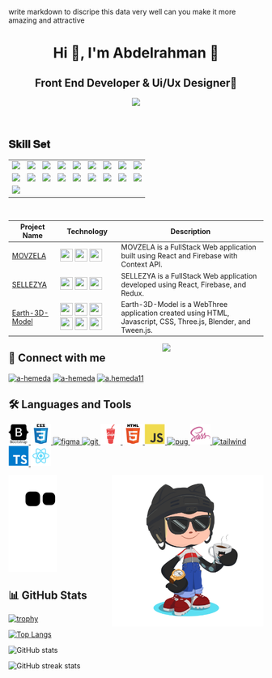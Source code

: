 write markdown to discripe this data very well can you make it more amazing and attractive  
<h1 align="center">Hi 👋, I'm Abdelrahman 👑</h1>
<h2 align="center"> Front End Developer & Ui/Ux Designer💎</h2>
<p align="center"> <img src="https://readme-typing-svg.herokuapp.com?lines=Welcome,+Let's+follow+each+other+💖" /> </p>
<br>

<h2 font-weight="bold">𝐒𝐤𝐢𝐥𝐥 𝐒𝐞𝐭</h2>
<table>
  <tr>
    <td>
      <img src="https://cdn.jsdelivr.net/gh/devicons/devicon/icons/javascript/javascript-original.svg" width="100"/>
    </td>
    <td>
      <img src="https://cdn.jsdelivr.net/gh/devicons/devicon/icons/typescript/typescript-original.svg" width="100"/>
    </td>
    <td>
        <img src="https://cdn.jsdelivr.net/gh/devicons/devicon/icons/react/react-original.svg" width="100" />
    </td>
    <td>
      <img src="https://cdn.jsdelivr.net/gh/devicons/devicon/icons/redux/redux-original.svg" width="100"/>
    </td>
    <td>
      <img src="https://cdn.jsdelivr.net/gh/devicons/devicon/icons/nextjs/nextjs-original.svg" width="100"/>
    </td>
    <td>
      <img src="https://cdn.jsdelivr.net/gh/devicons/devicon/icons/nodejs/nodejs-original.svg" width="100"/>
    </td>
    <td>
      <img src="https://cdn.jsdelivr.net/gh/devicons/devicon/icons/express/express-original.svg" width="100"/>
    </td>
    <td>
      <img src="https://cdn.jsdelivr.net/gh/devicons/devicon/icons/nestjs/nestjs-plain.svg" width="100"/>
    </td>
    <td>
      <img src="https://cdn.jsdelivr.net/gh/devicons/devicon/icons/graphql/graphql-plain.svg" width="100"/>
    </td>
  </tr>
  
  <tr>
    <td>
      <img src="https://cdn.jsdelivr.net/gh/devicons/devicon/icons/css3/css3-original.svg"/>
    </td>
    <td>
      <img src="https://cdn.jsdelivr.net/gh/devicons/devicon/icons/html5/html5-original.svg" />
    </td>
    <td>
      <img src="https://cdn.jsdelivr.net/gh/devicons/devicon/icons/sass/sass-original.svg" />
    </td>
    <td>
      <img src="https://cdn.jsdelivr.net/gh/devicons/devicon/icons/jquery/jquery-original.svg" />
    </td>
    <td>
       <img src="https://cdn.jsdelivr.net/gh/devicons/devicon/icons/bootstrap/bootstrap-original.svg" />
    </td>
    <td>
        <img src="https://cdn.jsdelivr.net/gh/devicons/devicon/icons/materialui/materialui-original.svg" />
    </td>
    <td>
      <img src="https://cdn.jsdelivr.net/gh/devicons/devicon/icons/tailwindcss/tailwindcss-plain.svg" />
    </td>
    <td>
        <img src="https://cdn.jsdelivr.net/gh/devicons/devicon/icons/firebase/firebase-plain.svg" />
    </td>
    <td>
        <img src="https://cdn.jsdelivr.net/gh/devicons/devicon/icons/mongodb/mongodb-original.svg" />
    </td>
  
  </tr>
    <td>
      <img src="https://cdn.jsdelivr.net/gh/devicons/devicon/icons/eslint/eslint-original.svg" />
    </td>
  </tr>
</table>
<br/>


| Project Name                | Technology                                                                                                              | Description                                                                                                  |
|-----------------------------|-------------------------------------------------------------------------------------------------------------------------|--------------------------------------------------------------------------------------------------------------|
| [MOVZELA](https://movzila.web.app/)                | <img src="https://cdn.jsdelivr.net/gh/devicons/devicon/icons/react/react-original.svg" width="25" height="25"/> <img src="https://cdn.jsdelivr.net/gh/devicons/devicon/icons/firebase/firebase-plain.svg" width="25" height="25"/> <img src="https://cdn.jsdelivr.net/gh/devicons/devicon/icons/redux/redux-original.svg" width="25" height="25"/>                                      | MOVZELA is a FullStack Web application built using React and Firebase with Context API.                       |
| [SELLEZYA](https://sellezya-wb.web.app/)           | <img src="https://cdn.jsdelivr.net/gh/devicons/devicon/icons/react/react-original.svg" width="25" height="25"/> <img src="https://cdn.jsdelivr.net/gh/devicons/devicon/icons/firebase/firebase-plain.svg" width="25" height="25"/> <img src="https://cdn.jsdelivr.net/gh/devicons/devicon/icons/redux/redux-original.svg" width="25" height="25"/>                        | SELLEZYA is a FullStack Web application developed using React, Firebase, and Redux.                           |
| [Earth-3D-Model](https://abdelrahmanahmed20021.github.io/Earth-3d-Model/) | <img src="https://cdn.jsdelivr.net/gh/devicons/devicon/icons/html5/html5-original.svg" width="25" height="25"/> <img src="https://cdn.jsdelivr.net/gh/devicons/devicon/icons/javascript/javascript-original.svg" width="25" height="25"/> <img src="https://cdn.jsdelivr.net/gh/devicons/devicon/icons/css3/css3-original.svg" width="25" height="25"/> <img src="https://cdn.jsdelivr.net/gh/devicons/devicon/icons/threejs/threejs-original.svg" width="25" height="25"/> <img src="https://cdn.jsdelivr.net/gh/devicons/devicon/icons/blender/blender-original.svg" width="25" height="25"/> <img src="https://cdn.jsdelivr.net/gh/devicons/devicon/icons/tween/tween-original.svg" width="25" height="25"/>       | Earth-3D-Model is a WebThree application created using HTML, Javascript, CSS, Three.js, Blender, and Tween.js. |


<img align="right" src="https://user-images.githubusercontent.com/63050133/156676671-d5b2e362-97d4-4404-9447-dd71ddfea82f.gif" width = 200px/>

## 📩 Connect with me
<p align="left">
<a href="#" target="blank"><img align="center" src="https://raw.githubusercontent.com/rahuldkjain/github-profile-readme-generator/master/src/images/icons/Social/linked-in-alt.svg" alt="a-hemeda" height="50" width="60" /></a>
<a href="#" target="blank"><img align="center" src="https://raw.githubusercontent.com/rahuldkjain/github-profile-readme-generator/master/src/images/icons/Social/codepen.svg" alt="a-hemeda" height="50" width="60" /></a>
<a href="#" target="blank"><img align="center" src="https://raw.githubusercontent.com/rahuldkjain/github-profile-readme-generator/master/src/images/icons/Social/facebook.svg" alt="a.hemeda11" height="50" width="60" /></a>
</p>

## 🛠 Languages and Tools
<p align="left"> <a href="https://getbootstrap.com" target="_blank" rel="noreferrer"> <img src="https://raw.githubusercontent.com/devicons/devicon/master/icons/bootstrap/bootstrap-plain-wordmark.svg" alt="bootstrap" width="40" height="40"/> </a> <a href="https://www.w3schools.com/css/" target="_blank" rel="noreferrer"> <img src="https://raw.githubusercontent.com/devicons/devicon/master/icons/css3/css3-original-wordmark.svg" alt="css3" width="40" height="40"/> </a> <a href="https://www.figma.com/" target="_blank" rel="noreferrer"> <img src="https://www.vectorlogo.zone/logos/figma/figma-icon.svg" alt="figma" width="40" height="40"/> </a> <a href="https://git-scm.com/" target="_blank" rel="noreferrer"> <img src="https://www.vectorlogo.zone/logos/git-scm/git-scm-icon.svg" alt="git" width="40" height="40"/> </a> <a href="https://gulpjs.com" target="_blank" rel="noreferrer"> <img src="https://raw.githubusercontent.com/devicons/devicon/master/icons/gulp/gulp-plain.svg" alt="gulp" width="40" height="40"/> </a> <a href="https://www.w3.org/html/" target="_blank" rel="noreferrer"> <img src="https://raw.githubusercontent.com/devicons/devicon/master/icons/html5/html5-original-wordmark.svg" alt="html5" width="40" height="40"/> </a> <a href="https://developer.mozilla.org/en-US/docs/Web/JavaScript" target="_blank" rel="noreferrer"> <img src="https://raw.githubusercontent.com/devicons/devicon/master/icons/javascript/javascript-original.svg" alt="javascript" width="40" height="40"/> </a> <a href="https://pugjs.org" target="_blank" rel="noreferrer"> <img src="https://cdn.worldvectorlogo.com/logos/pug.svg" alt="pug" width="40" height="40"/> </a> <a href="https://sass-lang.com" target="_blank" rel="noreferrer"> <img src="https://raw.githubusercontent.com/devicons/devicon/master/icons/sass/sass-original.svg" alt="sass" width="40" height="40"/> </a> <a href="https://tailwindcss.com/" target="_blank" rel="noreferrer"> <img src="https://www.vectorlogo.zone/logos/tailwindcss/tailwindcss-icon.svg" alt="tailwind" width="40" height="40"/> </a> <a href="https://www.typescriptlang.org/" target="_blank" rel="noreferrer"> <img src="https://raw.githubusercontent.com/devicons/devicon/master/icons/typescript/typescript-original.svg" alt="typescript" width="40" height="40"/></a><a href="https://raw.githubusercontent.com/github/explore/80688e429a7d4ef2fca1e82350fe8e3517d3494d/topics/react/react.png" target="_blank" rel="noreferrer"> 
<img src="https://raw.githubusercontent.com/github/explore/80688e429a7d4ef2fca1e82350fe8e3517d3494d/topics/react/react.png" alt="React" width="40" height="40"/> 
</a> 
</p>
<img src="https://github.com/Amira-Zahran/Amira-zahran/blob/output/github-contribution-grid-snake.svg" alt="Snake"/>
<img alt="Night Coding" src="https://raw.githubusercontent.com/AhmedFathyDev/AhmedFathyDev/main/GitHub.png" align="right" height="300"/>
<br>

## 📊 GitHub Stats


 


[![trophy](https://github-profile-trophy.vercel.app/?username=abdelrahmanahmed20021&theme=onedark)](https://github.com/abdelrahmanahmed20021)

[![Top Langs](https://github-readme-stats.vercel.app/api/top-langs/?username=abdelrahmanahmed20021&theme=tokyonight&show_icons=true)](https://github.com/anuraghazra/github-readme-stats)

![GitHub stats](https://github-readme-stats.vercel.app/api?username=abdelrahmanahmed20021&show_icons=true&count_private=true&bg_color=0D1117)  

![GitHub streak stats](https://github-readme-streak-stats.herokuapp.com/?user=abdelrahmanahmed20021&theme=black-ice&hide_border=true&stroke=0000&background=060A0CD0)  


<!---
.


